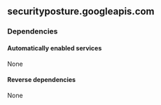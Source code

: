 ## securityposture.googleapis.com

### Dependencies

#### Automatically enabled services

None

#### Reverse dependencies

None
